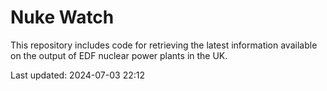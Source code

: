 # Nuke Watch

This repository includes code for retrieving the latest information available on the output of EDF nuclear power plants in the UK.

Last updated: 2024-07-03 22:12